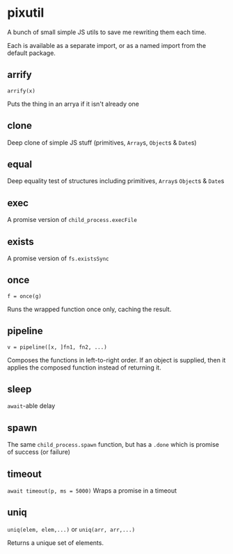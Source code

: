 # pixutil
A bunch of small simple JS utils to save me rewriting them each time.

Each is available as a separate import, or as a named import from the default package.

## arrify
`arrify(x)`

Puts the thing in an arrya if it isn't already one

## clone

Deep clone of simple JS stuff (primitives, `Array`s, `Object`s & `Date`s)

## equal

Deep equality test of structures including primitives, `Array`s `Object`s  & `Date`s

## exec

A promise version of `child_process.execFile`

## exists

A promise version of `fs.existsSync`

## once
`f = once(g)`

Runs the wrapped function once only, caching the result.

## pipeline
`v = pipeline([x, ]fn1, fn2, ...)`

Composes the functions in left-to-right order.
If an object is supplied, then it applies the composed function instead of returning it.

## sleep

`await`-able delay

## spawn

The same `child_process.spawn` function, but has a `.done` which is promise of success (or failure)

## timeout
`await timeout(p, ms = 5000)`
Wraps a promise in a timeout

## uniq
`uniq(elem, elem,...)` or `uniq(arr, arr,...)`

Returns a unique set of elements.
